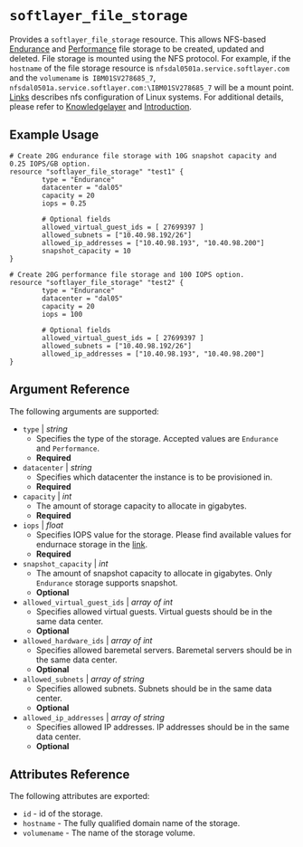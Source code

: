 # `softlayer_file_storage`

Provides a `softlayer_file_storage` resource. This allows NFS-based [Endurance](https://knowledgelayer.softlayer.com/topic/endurance-storage)
 and [Performance](https://knowledgelayer.softlayer.com/topic/performance-storage) file storage to be created, updated and deleted.
File storage is mounted using the NFS protocol. For example, if the `hostname` of the file storage resource is `nfsdal0501a.service.softlayer.com`
 and the `volumename` is` IBM01SV278685_7`, `nfsdal0501a.service.softlayer.com:\IBM01SV278685_7` will be a mount point. [Links](https://knowledgelayer.softlayer.com/procedure/accessing-file-storage-linux) describes nfs 
 configuration of Linux systems. For additional details, please refer to [Knowledgelayer](https://knowledgelayer.softlayer.com/topic/file-storage) and [Introduction](http://www.softlayer.com/file-storage).

## Example Usage

```hcl
# Create 20G endurance file storage with 10G snapshot capacity and 0.25 IOPS/GB option.
resource "softlayer_file_storage" "test1" {
        type = "Endurance"
        datacenter = "dal05"
        capacity = 20
        iops = 0.25
        
        # Optional fields
        allowed_virtual_guest_ids = [ 27699397 ]
        allowed_subnets = ["10.40.98.192/26"]
        allowed_ip_addresses = ["10.40.98.193", "10.40.98.200"]
        snapshot_capacity = 10
}

# Create 20G performance file storage and 100 IOPS option.
resource "softlayer_file_storage" "test2" {
        type = "Endurance"
        datacenter = "dal05"
        capacity = 20
        iops = 100
        
        # Optional fields
        allowed_virtual_guest_ids = [ 27699397 ]
        allowed_subnets = ["10.40.98.192/26"]
        allowed_ip_addresses = ["10.40.98.193", "10.40.98.200"]
}
```

## Argument Reference

The following arguments are supported:

* `type` | *string*
    * Specifies the type of the storage. Accepted values are `Endurance` and `Performance`.
    * **Required**
* `datacenter` | *string*
    * Specifies which datacenter the instance is to be provisioned in.
    * **Required**
* `capacity` | *int*
    * The amount of storage capacity to allocate in gigabytes.
    * **Required**
* `iops` | *float*
    * Specifies IOPS value for the storage. Please find available values for endurnace storage in the [link](https://knowledgelayer.softlayer.com/learning/introduction-endurance-storage).
    * **Required**
* `snapshot_capacity` | *int*
    * The amount of snapshot capacity to allocate in gigabytes. Only `Endurance` storage supports snapshot.
    * **Optional**
* `allowed_virtual_guest_ids` | *array of int*
    * Specifies allowed virtual guests. Virtual guests should be in the same data center.
    * **Optional**
* `allowed_hardware_ids` | *array of int*
    * Specifies allowed baremetal servers. Baremetal servers should be in the same data center.
    * **Optional**    
* `allowed_subnets` | *array of string*
    * Specifies allowed subnets. Subnets should be in the same data center.
    * **Optional**    
* `allowed_ip_addresses` | *array of string*
    * Specifies allowed IP addresses. IP addresses should be in the same data center.
    * **Optional**    
    

## Attributes Reference

The following attributes are exported:

* `id` - id of the storage.
* `hostname` - The fully qualified domain name of the storage. 
* `volumename` - The name of the storage volume.
